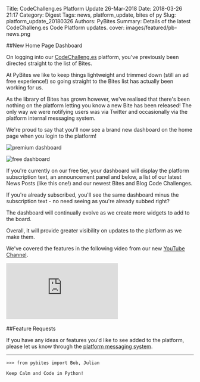Title: CodeChalleng.es Platform Update 26-Mar-2018
Date: 2018-03-26 21:17
Category: Digest
Tags: news, platform_update, bites of py
Slug: platform_update_20180326
Authors: PyBites
Summary: Details of the latest CodeChalleng.es Code Platform updates.
cover: images/featured/pb-news.png

##New Home Page Dashboard

On logging into our [CodeChalleng.es](https://codechalleng.es) platform, you've previously been directed straight to the list of Bites.

At PyBites we like to keep things lightweight and trimmed down (still an ad free experience!) so going straight to the Bites list has actually been working for us.

As the library of Bites has grown however, we've realised that there's been nothing on the platform letting you know a new Bite has been released! The only way we were notifying users was via Twitter and occasionally via the platform internal messaging system.

We're proud to say that you'll now see a brand new dashboard on the home page when you login to the platform!

![premium dashboard]({filename}/images/dashboard-premium.png)

![free dashboard]({filename}/images/dashboard-free.png)

If you're currently on our free tier, your dashboard will display the platform subscription text, an announcement panel and below, a list of our latest News Posts (like this one!) and our newest Bites and Blog Code Challenges.

If you're already subscribed, you'll see the same dashboard minus the subscription text - no need seeing as you're already subbed right?

The dashboard will continually evolve as we create more widgets to add to the board.

Overall, it will provide greater visibility on updates to the platform as we make them.

We've covered the features in the following video from our new [YouTube Channel](https://www.youtube.com/channel/UCBn-uKDGsRBfcB0lQeOB_gA/).

<div class="container">
<iframe src="https://youtu.be/hvYID0shc3g" frameborder="0" allowfullscreen class="video"></iframe>
</div>

<br>
##Feature Requests

If you have any ideas or features you'd like to see added to the platform, please let us know through the [platform messaging system](https://codechalleng.es/inbox/new).

---

	>>> from pybites import Bob, Julian

	Keep Calm and Code in Python!
